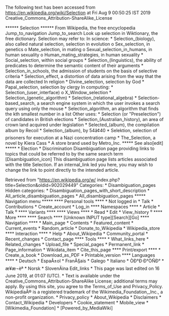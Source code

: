 The following text has been accessed from https://en.wikipedia.org/wiki/Selection at Fri Aug 9 00:50:25 IST 2019
Creative_Commons_Attribution-ShareAlike_License




















****** Selection ******
From Wikipedia, the free encyclopedia
Jump_to_navigation Jump_to_search
 Look up selection in Wiktionary, the free dictionary.
Selection may refer to:
In science:
    * Selection_(biology), also called natural selection, selection in
      evolution
          o Sex_selection, in genetics
          o Mate_selection, in mating
          o Sexual_selection_in_humans, in human sexuality
          o Human_mating_strategies, in human sexuality
    * Social_selection, within social groups
    * Selection_(linguistics), the ability of predicates to determine the
      semantic content of their arguments
    * Selection_in_schools, the admission of students on the basis of selective
      criteria
    * Selection_effect, a distortion of data arising from the way that the data
      are collected
In religion
    * Divine_selection, selection by God
    * Papal_selection, selection by clergy
In computing:
    * Selection_(user_interface)
          o X_Window_selection
    * Selection_(genetic_algorithm)
    * Selection_(relational_algebra)
    * Selection-based_search, a search engine system in which the user invokes
      a search query using only the mouse
    * Selection_algorithm, an algorithm that finds the kth smallest number in a
      list
Other uses:
    * Selection (or "Preselection") of candidates in British elections
    * Selection_(Australian_history), an area of crown land acquired under
      legislation
    * Selected_(album), the compilation album by Recoil
    * Selection_(album), by 54â¢40
    * Selektion, selection of prisoners for execution at a Nazi concentration
      camp
    * The_Selection, a novel by Kiera Cass
    * A store brand used by Metro_Inc.
***** See also[edit] *****
    * Election
    * Discrimination
                      Disambiguation page providing links to topics that could
                      be referred to by the same search term
[Disambiguation_icon] This disambiguation page lists articles associated with
                      the title Selection.
                      If an internal_link led you here, you may wish to change
                      the link to point directly to the intended article.

Retrieved from "https://en.wikipedia.org/w/
index.php?title=Selection&oldid=902029449"
Categories:
    * Disambiguation_pages
Hidden categories:
    * Disambiguation_pages_with_short_description
    * All_article_disambiguation_pages
    * All_disambiguation_pages
***** Navigation menu *****
**** Personal tools ****
    * Not logged in
    * Talk
    * Contributions
    * Create_account
    * Log_in
**** Namespaces ****
    * Article
    * Talk
⁰
**** Variants ****
**** Views ****
    * Read
    * Edit
    * View_history
⁰
**** More ****
**** Search ****
[Unknown INPUT type][Search][Go]
**** Navigation ****
    * Main_page
    * Contents
    * Featured_content
    * Current_events
    * Random_article
    * Donate_to_Wikipedia
    * Wikipedia_store
**** Interaction ****
    * Help
    * About_Wikipedia
    * Community_portal
    * Recent_changes
    * Contact_page
**** Tools ****
    * What_links_here
    * Related_changes
    * Upload_file
    * Special_pages
    * Permanent_link
    * Page_information
    * Wikidata_item
    * Cite_this_page
**** Print/export ****
    * Create_a_book
    * Download_as_PDF
    * Printable_version
**** Languages ****
    * Deutsch
    * EspaÃ±ol
    * FranÃ§ais
    * Galego
    * Italiano
    * ÒÐ°Ð·Ð°ÒÑÐ°
    * æ¥æ¬èª
    * Norsk
    * SlovenÄina
Edit_links
    * This page was last edited on 16 June 2019, at 01:07 (UTC).
    * Text is available under the Creative_Commons_Attribution-ShareAlike
      License; additional terms may apply. By using this site, you agree to the
      Terms_of_Use and Privacy_Policy. WikipediaÂ® is a registered trademark of
      the Wikimedia_Foundation,_Inc., a non-profit organization.
    * Privacy_policy
    * About_Wikipedia
    * Disclaimers
    * Contact_Wikipedia
    * Developers
    * Cookie_statement
    * Mobile_view
    * [Wikimedia_Foundation]
    * [Powered_by_MediaWiki]
